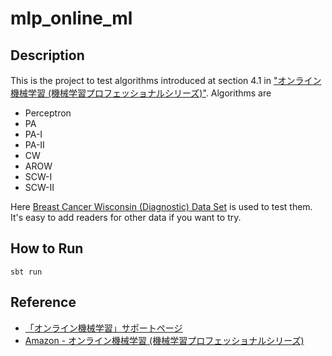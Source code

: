 # mlp_online_ml

## Description

This is the project to test algorithms introduced at section 4.1 in ["オンライン機械学習 (機械学習プロフェッショナルシリーズ)"](http://www.amazon.co.jp/%E3%82%AA%E3%83%B3%E3%83%A9%E3%82%A4%E3%83%B3%E6%A9%9F%E6%A2%B0%E5%AD%A6%E7%BF%92-%E6%A9%9F%E6%A2%B0%E5%AD%A6%E7%BF%92%E3%83%97%E3%83%AD%E3%83%95%E3%82%A7%E3%83%83%E3%82%B7%E3%83%A7%E3%83%8A%E3%83%AB%E3%82%B7%E3%83%AA%E3%83%BC%E3%82%BA-%E6%B5%B7%E9%87%8E-%E8%A3%95%E4%B9%9F/dp/406152903X).
Algorithms are

- Perceptron
- PA
- PA-I
- PA-II
- CW
- AROW
- SCW-I
- SCW-II

Here [Breast Cancer Wisconsin (Diagnostic) Data Set](http://archive.ics.uci.edu/ml/datasets/Breast+Cancer+Wisconsin+%28Diagnostic%29) is used to test them.
It's easy to add readers for other data if you want to try.

## How to Run

```
sbt run
```

## Reference

- [「オンライン機械学習」サポートページ](https://sites.google.com/site/daisukeokanohara/kodansha_online_learning)
- [Amazon - オンライン機械学習 (機械学習プロフェッショナルシリーズ)](http://www.amazon.co.jp/%E3%82%AA%E3%83%B3%E3%83%A9%E3%82%A4%E3%83%B3%E6%A9%9F%E6%A2%B0%E5%AD%A6%E7%BF%92-%E6%A9%9F%E6%A2%B0%E5%AD%A6%E7%BF%92%E3%83%97%E3%83%AD%E3%83%95%E3%82%A7%E3%83%83%E3%82%B7%E3%83%A7%E3%83%8A%E3%83%AB%E3%82%B7%E3%83%AA%E3%83%BC%E3%82%BA-%E6%B5%B7%E9%87%8E-%E8%A3%95%E4%B9%9F/dp/406152903X)
